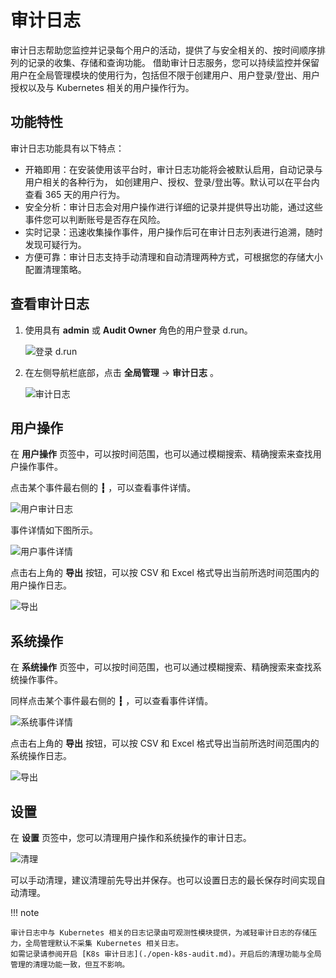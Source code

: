 # 审计日志

审计日志帮助您监控并记录每个用户的活动，提供了与安全相关的、按时间顺序排列的记录的收集、存储和查询功能。
借助审计日志服务，您可以持续监控并保留用户在全局管理模块的使用行为，包括但不限于创建用户、用户登录/登出、用户授权以及与 Kubernetes 相关的用户操作行为。

## 功能特性

审计日志功能具有以下特点：

- 开箱即用：在安装使用该平台时，审计日志功能将会被默认启用，自动记录与用户相关的各种行为，
  如创建用户、授权、登录/登出等。默认可以在平台内查看 365 天的用户行为。
- 安全分析：审计日志会对用户操作进行详细的记录并提供导出功能，通过这些事件您可以判断账号是否存在风险。
- 实时记录：迅速收集操作事件，用户操作后可在审计日志列表进行追溯，随时发现可疑行为。
- 方便可靠：审计日志支持手动清理和自动清理两种方式，可根据您的存储大小配置清理策略。

## 查看审计日志

1. 使用具有 __admin__ 或 __Audit Owner__ 角色的用户登录 d.run。

    ![登录 d.run](https://docs.daocloud.io/daocloud-docs-images/docs/ghippo/images/lang00.png)

2. 在左侧导航栏底部，点击 __全局管理__ -> __审计日志__ 。

    ![审计日志](https://docs.daocloud.io/daocloud-docs-images/docs/zh/docs/ghippo/images/audit01.png)

## 用户操作

在 __用户操作__ 页签中，可以按时间范围，也可以通过模糊搜索、精确搜索来查找用户操作事件。

点击某个事件最右侧的 __┇__ ，可以查看事件详情。

![用户审计日志](https://docs.daocloud.io/daocloud-docs-images/docs/zh/docs/ghippo/images/audit02.png)

事件详情如下图所示。

![用户事件详情](https://docs.daocloud.io/daocloud-docs-images/docs/zh/docs/ghippo/images/audit03.png)

点击右上角的 __导出__ 按钮，可以按 CSV 和 Excel 格式导出当前所选时间范围内的用户操作日志。

![导出](https://docs.daocloud.io/daocloud-docs-images/docs/zh/docs/ghippo/images/audit04.png)

## 系统操作

在 __系统操作__ 页签中，可以按时间范围，也可以通过模糊搜索、精确搜索来查找系统操作事件。

同样点击某个事件最右侧的 __┇__ ，可以查看事件详情。

![系统事件详情](https://docs.daocloud.io/daocloud-docs-images/docs/zh/docs/ghippo/images/audit05.png)

点击右上角的 __导出__ 按钮，可以按 CSV 和 Excel 格式导出当前所选时间范围内的系统操作日志。

![导出](https://docs.daocloud.io/daocloud-docs-images/docs/zh/docs/ghippo/images/audit06.png)

## 设置

在 __设置__ 页签中，您可以清理用户操作和系统操作的审计日志。

![清理](https://docs.daocloud.io/daocloud-docs-images/docs/zh/docs/ghippo/images/audit07.png)

可以手动清理，建议清理前先导出并保存。也可以设置日志的最长保存时间实现自动清理。

!!! note

    审计日志中与 Kubernetes 相关的日志记录由可观测性模块提供，为减轻审计日志的存储压力，全局管理默认不采集 Kubernetes 相关日志。
    如需记录请参阅开启 [K8s 审计日志](./open-k8s-audit.md)。开启后的清理功能与全局管理的清理功能一致，但互不影响。
